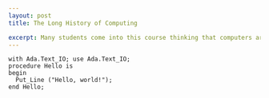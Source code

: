 ```yaml
---
layout: post
title: The Long History of Computing

excerpt: Many students come into this course thinking that computers are a recent invention. Because personal computing exploded, and became mainstream only in the last two or three decades they thing that's when all of this has started. Few students realize that computer science started much earlier. It started with Charles Babage and Ada Lovelace.
---
```



    with Ada.Text_IO; use Ada.Text_IO;
    procedure Hello is
    begin
      Put_Line ("Hello, world!");
    end Hello;



[1]: http://en.wikipedia.org/wiki/Ada_%28programming_language%29

